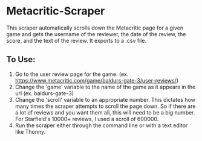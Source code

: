 # Metacritic-Scraper

This scraper automatically scrolls down the Metacritic page for a given game and gets the username of the reviewer, the date of the review, the score, and the text of the review.
It exports to a .csv file.

## To Use:

1. Go to the user review page for the game. (ex. https://www.metacritic.com/game/baldurs-gate-3/user-reviews/)
2. Change the 'game' variable to the name of the game as it appears in the url (ex. baldurs-gate-3)
3. Change the 'scroll' variable to an appropriate number. This dictates how many times the scraper attempts to scroll the page down. So if there are a lot of reviews and you want them all, this will need to be a big number. For Starfield's 10000+ reviews, I used a scroll of 600000.
4. Run the scraper either through the command line or with a text editor like Thonny.
